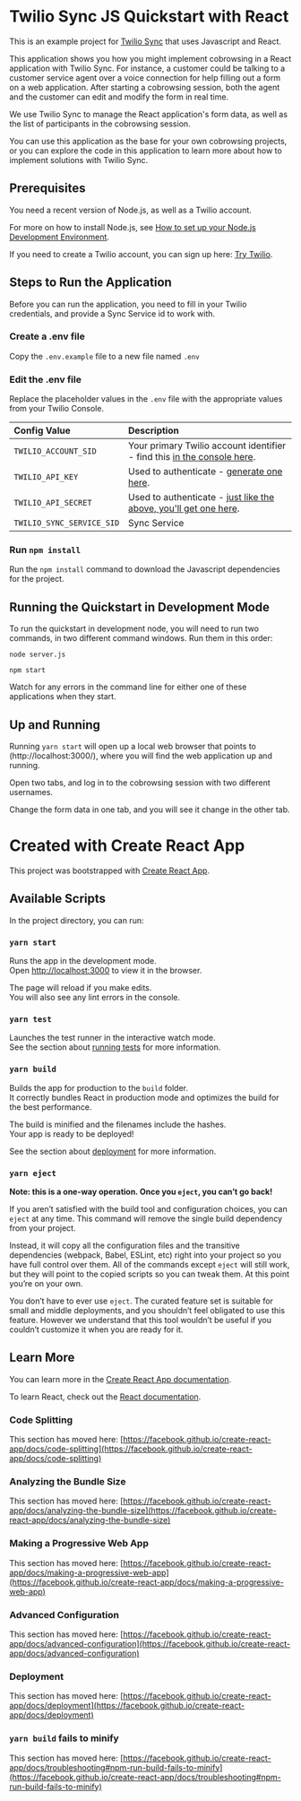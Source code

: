 # Twilio Sync JS Quickstart with React

This is an example project for [Twilio Sync](https://www.twilio.com/docs/sync) that uses Javascript and React. 

This application shows you how you might implement cobrowsing in a React application with Twilio Sync. For instance, a customer could be talking to a customer service agent over a voice connection for help filling out a form on a web application. After starting a cobrowsing session, both the agent and the customer can edit and modify the form in real time.

We use Twilio Sync to manage the React application's form data, as well as the list of participants in the cobrowsing session.

You can use this application as the base for your own cobrowsing projects, or you can explore the code in this application to learn more about how to implement solutions with Twilio Sync.

## Prerequisites

You need a recent version of Node.js, as well as a Twilio account.

For more on how to install Node.js, see [How to set up your Node.js Development Environment](https://www.twilio.com/docs/usage/tutorials/how-to-set-up-your-node-js-and-express-development-environment).

If you need to create a Twilio account, you can sign up here: [Try Twilio](https://www.twilio.com/try-twilio).

## Steps to Run the Application

Before you can run the application, you need to fill in your Twilio credentials, and provide a Sync Service id to work with. 

### Create a .env file

Copy the `.env.example` file to a new file named `.env`

### Edit the .env file

Replace the placeholder values in the `.env` file with the appropriate values from your Twilio Console.

| Config Value  | Description |
| :-------------  |:------------- |
`TWILIO_ACCOUNT_SID` | Your primary Twilio account identifier - find this [in the console here](https://www.twilio.com/console).
`TWILIO_API_KEY` | Used to authenticate - [generate one here](https://www.twilio.com/console/dev-tools/api-keys).
`TWILIO_API_SECRET` | Used to authenticate - [just like the above, you'll get one here](https://www.twilio.com/console/dev-tools/api-keys).
`TWILIO_SYNC_SERVICE_SID` | Sync Service | [Generate one in the Twilio Sync console](https://www.twilio.com/console/sync/services)


### Run `npm install`

Run the `npm install` command to download the Javascript dependencies for the project.

## Running the Quickstart in Development Mode

To run the quickstart in development node, you will need to run two commands, in two different command windows. Run them in this order:

`node server.js`

`npm start`

Watch for any errors in the command line for either one of these applications when they start.

## Up and Running

Running `yarn start` will open up a local web browser that points to (http://localhost:3000/), where you will find the web application up and running.

Open two tabs, and log in to the cobrowsing session with two different usernames.

Change the form data in one tab, and you will see it change in the other tab.

# Created with Create React App

This project was bootstrapped with [Create React App](https://github.com/facebook/create-react-app).

## Available Scripts

In the project directory, you can run:

### `yarn start`

Runs the app in the development mode.\
Open [http://localhost:3000](http://localhost:3000) to view it in the browser.

The page will reload if you make edits.\
You will also see any lint errors in the console.

### `yarn test`

Launches the test runner in the interactive watch mode.\
See the section about [running tests](https://facebook.github.io/create-react-app/docs/running-tests) for more information.

### `yarn build`

Builds the app for production to the `build` folder.\
It correctly bundles React in production mode and optimizes the build for the best performance.

The build is minified and the filenames include the hashes.\
Your app is ready to be deployed!

See the section about [deployment](https://facebook.github.io/create-react-app/docs/deployment) for more information.

### `yarn eject`

**Note: this is a one-way operation. Once you `eject`, you can’t go back!**

If you aren’t satisfied with the build tool and configuration choices, you can `eject` at any time. This command will remove the single build dependency from your project.

Instead, it will copy all the configuration files and the transitive dependencies (webpack, Babel, ESLint, etc) right into your project so you have full control over them. All of the commands except `eject` will still work, but they will point to the copied scripts so you can tweak them. At this point you’re on your own.

You don’t have to ever use `eject`. The curated feature set is suitable for small and middle deployments, and you shouldn’t feel obligated to use this feature. However we understand that this tool wouldn’t be useful if you couldn’t customize it when you are ready for it.

## Learn More

You can learn more in the [Create React App documentation](https://facebook.github.io/create-react-app/docs/getting-started).

To learn React, check out the [React documentation](https://reactjs.org/).

### Code Splitting

This section has moved here: [https://facebook.github.io/create-react-app/docs/code-splitting](https://facebook.github.io/create-react-app/docs/code-splitting)

### Analyzing the Bundle Size

This section has moved here: [https://facebook.github.io/create-react-app/docs/analyzing-the-bundle-size](https://facebook.github.io/create-react-app/docs/analyzing-the-bundle-size)

### Making a Progressive Web App

This section has moved here: [https://facebook.github.io/create-react-app/docs/making-a-progressive-web-app](https://facebook.github.io/create-react-app/docs/making-a-progressive-web-app)

### Advanced Configuration

This section has moved here: [https://facebook.github.io/create-react-app/docs/advanced-configuration](https://facebook.github.io/create-react-app/docs/advanced-configuration)

### Deployment

This section has moved here: [https://facebook.github.io/create-react-app/docs/deployment](https://facebook.github.io/create-react-app/docs/deployment)

### `yarn build` fails to minify

This section has moved here: [https://facebook.github.io/create-react-app/docs/troubleshooting#npm-run-build-fails-to-minify](https://facebook.github.io/create-react-app/docs/troubleshooting#npm-run-build-fails-to-minify)
